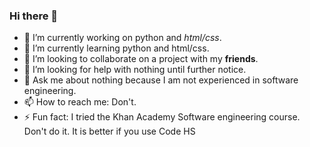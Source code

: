 ### Hi there 👋

<!--
**thebeastof/thebeastof is a ✨ _special_ ✨ repository because its `README.md` (this file) appears on your GitHub profile.

Here are some ideas to get you started: -->

- 🔭 I’m currently working on python and _html/css_.
- 🌱 I’m currently learning python and html/css.
- 👯 I’m looking to collaborate on a project with my __friends__.
- 🤔 I’m looking for help with nothing <int>until further notice</int>.
- 💬 Ask me about nothing because I am not experienced in software engineering.
- 📫 How to reach me: Don't.
- ⚡ Fun fact: I tried the Khan Academy Software engineering course. Don't do it. It is better if you use Code HS

